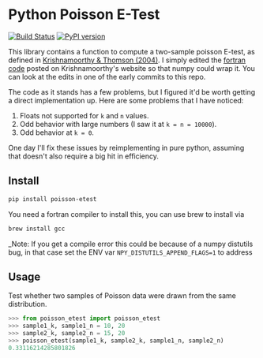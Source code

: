 # Python Poisson E-Test

[![Build Status](https://travis-ci.org/nolanbconaway/poisson-etest.svg?branch=master)](https://travis-ci.org/nolanbconaway/poisson-etest)
[![PyPI version](https://badge.fury.io/py/poisson-etest.svg)](https://badge.fury.io/py/poisson-etest)

This library contains a function to compute a two-sample poisson E-test, as defined
in [Krishnamoorthy & Thomson (2004)](http://www.ucs.louisiana.edu/~kxk4695/JSPI-04.pdf). I simply  edited the [fortran code](http://www.ucs.louisiana.edu/~kxk4695/statcalc/pois2pval.for) posted on Krishnamoorthy's website so that numpy could wrap it. You can look at the edits in one of the early commits to this repo.

The code as it stands has a few problems, but I figured it'd be worth getting a direct implementation up. Here are some problems that I have noticed:

1. Floats not supported for `k` and `n` values.
2. Odd behavior with large numbers (I saw it at `k = n = 10000`).
3. Odd behavior at `k = 0`.

One day I'll fix these issues by reimplementing in pure python, assuming that doesn't also require a big hit in efficiency.

## Install

```sh
pip install poisson-etest
```

You need a fortran compiler to install this, you can use brew to install via
```sh
brew install gcc
```

_Note: If you get a compile error this could be because of a numpy distutils bug, in that case set the ENV var `NPY_DISTUTILS_APPEND_FLAGS=1` to address

## Usage

Test whether two samples of Poisson data were drawn from the same distribution.

```python
>>> from poisson_etest import poisson_etest
>>> sample1_k, sample1_n = 10, 20
>>> sample2_k, sample2_n = 15, 20
>>> poisson_etest(sample1_k, sample2_k, sample1_n, sample2_n)
0.33116214285801826
```
